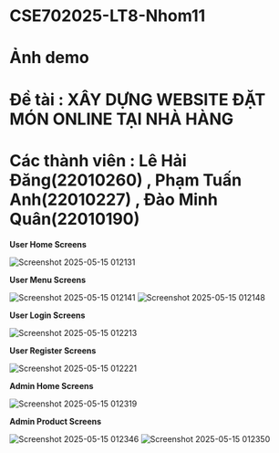 # CSE702025-LT8-Nhom11
# Ảnh demo
# Đề tài : XÂY DỰNG WEBSITE ĐẶT MÓN ONLINE TẠI NHÀ HÀNG
# Các thành viên : Lê Hải Đăng(22010260) , Phạm Tuấn Anh(22010227) , Đào Minh Quân(22010190)
**User Home Screens**

![Screenshot 2025-05-15 012131](https://github.com/user-attachments/assets/a3f3061e-54c3-4f8e-bd9e-37bfca336bd4)

**User Menu Screens**

![Screenshot 2025-05-15 012141](https://github.com/user-attachments/assets/ebb2b8b5-c6e0-4831-9266-72abf2e26c38)
![Screenshot 2025-05-15 012148](https://github.com/user-attachments/assets/6e704533-dbdf-4b5c-918c-872889571391)

**User Login Screens**

![Screenshot 2025-05-15 012213](https://github.com/user-attachments/assets/c08321f3-f86e-4c1f-afab-d1715fcfebaa)

**User Register Screens**

![Screenshot 2025-05-15 012221](https://github.com/user-attachments/assets/2a37f813-5276-4e40-a138-583202b21158)

**Admin Home Screens**

![Screenshot 2025-05-15 012319](https://github.com/user-attachments/assets/60989a75-76eb-4bb4-a610-6d02a56aefa0)

**Admin Product Screens**

![Screenshot 2025-05-15 012346](https://github.com/user-attachments/assets/dc187dba-70fc-4e52-95ce-9ff72a17ebcd)
![Screenshot 2025-05-15 012350](https://github.com/user-attachments/assets/d979808a-a133-428b-ab30-2faa0c8e73cf)
